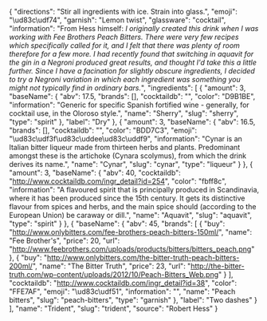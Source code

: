 {
    "directions": "Stir all ingredients with ice. Strain into glass.",
    "emoji": "\ud83c\udf74",
    "garnish": "Lemon twist",
    "glassware": "cocktail",
    "information": "From Hess himself: *I originally created this drink when I was working with Fee Brothers Peach Bitters. There were very few recipes which specifically called for it, and I felt that there was plenty of room therefore for a few more. I had recently found that switching in aquavit for the gin in a Negroni produced great results, and thought I'd take this a little further. Since I have a facination for slightly obscure ingredients, I decided to try a Negroni variation in which each ingredient was something you might not typically find in ordinary bars.*",
    "ingredients": [
        {
            "amount": 3,
            "baseName": {
                "abv": 17.5,
                "brands": [],
                "cocktaildb": "",
                "color": "D9B1BE",
                "information": "Generic for specific Spanish fortified wine - generally, for cocktail use, in the Oloroso style.",
                "name": "Sherry",
                "slug": "sherry",
                "type": "spirit"
            },
            "label": "Dry"
        },
        {
            "amount": 3,
            "baseName": {
                "abv": 16.5,
                "brands": [],
                "cocktaildb": "",
                "color": "BDD7C3",
                "emoji": "\ud83c\udf3f\ud83c\uddee\ud83c\uddf9",
                "information": "Cynar is an Italian bitter liqueur made from thirteen herbs and plants. Predominant amongst these is the artichoke (Cynara scolymus), from which the drink derives its name.",
                "name": "Cynar",
                "slug": "cynar",
                "type": "liqueur"
            }
        },
        {
            "amount": 3,
            "baseName": {
                "abv": 40,
                "cocktaildb": "http://www.cocktaildb.com/ingr_detail?id=254",
                "color": "fbff8c",
                "information": "A flavoured spirit that is principally produced in Scandinavia, where it has been produced since the 15th century. It gets its distinctive flavour from spices and herbs, and the main spice should (according to the European Union) be caraway or dill.",
                "name": "Aquavit",
                "slug": "aquavit",
                "type": "spirit"
            }
        },
        {
            "baseName": {
                "abv": 45,
                "brands": [
                    {
                        "buy": "http://www.onlybitters.com/fee-brothers-peach-bitters-150ml/",
                        "name": "Fee Brother's",
                        "price": 20,
                        "url": "http://www.feebrothers.com/uploads/products/bitters/bitters_peach.png"
                    },
                    {
                        "buy": "http://www.onlybitters.com/the-bitter-truth-peach-bitters-200ml/",
                        "name": "The Bitter Truth",
                        "price": 23,
                        "url": "http://the-bitter-truth.com/wp-content/uploads/2012/10/Peach-Bitters_Web.png"
                    }
                ],
                "cocktaildb": "http://www.cocktaildb.com/ingr_detail?id=38",
                "color": "FFE7AF",
                "emoji": "\ud83c\udf51",
                "information": "",
                "name": "Peach bitters",
                "slug": "peach-bitters",
                "type": "garnish"
            },
            "label": "Two dashes"
        }
    ],
    "name": "Trident",
    "slug": "trident",
    "source": "Robert Hess"
}
